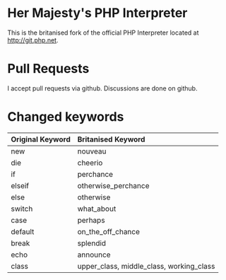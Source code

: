 Her Majesty's PHP Interpreter
===================

This is the britanised fork of the official PHP Interpreter located at http://git.php.net.

Pull Requests
=============
I accept pull requests via github. Discussions are done on github.

Changed keywords
================
| Original Keyword | Britanised Keyword |
| :--------------- | :----------------- |
| new              | nouveau            |
| die              | cheerio            |
| if               | perchance          |
| elseif           | otherwise_perchance|
| else             | otherwise          |
| switch           | what_about         |
| case             | perhaps            |
| default          | on_the_off_chance  |
| break            | splendid           |
| echo             | announce           |
| class            | upper_class, middle_class, working_class |
